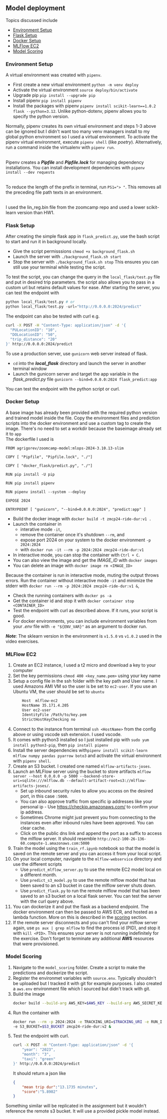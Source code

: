 ## Model deployment
Topics discussed include
- [Environment Setup](#environment-setup)
- [Flask Setup](#flask-setup)
- [Docker Setup](#docker-setup)
- [MLFlow EC2](#mlflow-ec2)
- [Model Scoring](#model-scoring)

### Environment Setup
A virtual environment was created with `pipenv`. 
- First create a new virtual environment `python -m venv deploy`
- Activate the virtual environment `source deploy/bin/activate`
- Upgrade pip `pip install --upgrade pip`
- Install pipenv `pip install pipenv`
- Install the packages with pipenv `pipenv install scikit-learn==1.0.2 flask --python=3.12`. Unlike python-dotenv, pipenv allows you to specify the python version.

Normally, pipenv creates its own virtual environment and steps 1-3 above can be ignored but I didn't want too many venv managers install to my global python environment so I used a virtual environment. To activate the pipenv virtual environment, execute `pipenv shell` (like *poetry*). Alternatively, run a command inside the virtualenv with `pipenv run`.<br><br>

Pipenv creates a ***Pipfile*** and ***Pipfile.lock*** for managing dependency installations. You can install development dependencies with `pipenv install --dev requests` <br><br>

To reduce the length of the prefix in terminal, run `PS1="> "`. This removes all the preceding file path texts in an environment. <br><br>

I used the lin_reg.bin file from the zoomcamp repo and used a lower scikit-learn version than HW1. 

### Flask Setup
After creating the simple flask app in `flask_predict.py`, use the bash script to start and run it in background locally. 
- Give the script permisssions `chmod +x background_flask.sh`
- Launch the server with `./background_flask.sh start`
- Stop the server with `./background_flask.sh stop`
This ensures you can still use your terminal while testing the script.

To test the script, you can change the query in the `local_flask/test.py` file and put in desired trip parameters. the script also allows you to pass in a custom url but retains default values for ease. After starting the server, you can test the endpoint with
```python
python local_flask/test.py # or
python local_flask/test.py -url="http://0.0.0.0:2024/predict"
```

The endpoint can also be tested with curl e.g.
```bash
curl -X POST -H "Content-Type: application/json" -d '{
  "PULocationID": "10",
  "DOLocationID": "50",
  "trip_distance": "20"
}' http://0.0.0.0:2024/predict
```

To use a production server, use `gunicorn` web server instead of flask.
- `cd` into the ***local_flask*** directory and launch the server in another terminal window
- Launch the gunicorn server and target the app variable in the *flask_predict.py* file `gunicorn --bind=0.0.0.0:2024 flask_predict:app`

You can test the endpoint with the python script or curl.

### Docker Setup
A base image has already been provided with the required python version and trained model inside the file. Copy the environment files and prediction scripts into the docker environment and use a custom tag to create the image. There's no need to set a workdir because the baseimage already set it to `app` <br>
The dockerfile I used is 
```docker
FROM agrigorev/zoomcamp-model:mlops-2024-3.10.13-slim

COPY [ "Pipfile", "Pipfile.lock", "./"]

COPY [ "docker_flask/predict.py", "./"]

RUN pip install -U pip

RUN pip install pipenv

RUN pipenv install --system --deploy

EXPOSE 2024

ENTRYPOINT [ "gunicorn", "--bind=0.0.0.0:2024", "predict:app" ]
```

- Build the docker image with `docker build -t zmcp24-ride-dur:v1 .`
- Launch the container in 
    - interative mode `-it`,
    - remove the container once it's shutdown `--rm`, and 
    - expose port 2024 on your system to the docker environment `-p 2024:2024`
    - with `docker run -it --rm -p 2024:2024 zmcp24-ride-dur:v1`
- In interactive mode, you can stop the container with `Ctrl + C`.
- You can also view the image and get the *IMAGE_ID* with `docker images`
- You can delete an image with `docker image rm <IMAGE_ID>`

Because the container is run in interactive mode, muting the output throws errors. Run the container without interactive mode `-it` and minimize the stderr with `docker run --rm -p 2024:2024 zmcp24-ride-dur:v1 &`, 
- Check the running containers with `docker ps -a`
- Get the container id and stop it with `docker container stop <CONTAINER_ID>`
- Test the endpoint with curl as described above. If it runs, your script is good.
- For docker environments, you can include environment variables from your *.env* file with `-e "${ENV_VAR}"` as an argument to docker run.

***Note***: The sklearn version in the environment is `v1.5.0` vs `v1.0.2` used in the video exercises.

### MLFlow EC2
1. Create an EC2 instance, I used a t2 micro and download a key to your computer
2. Set the key permissions `chmod 400 <key_name.pem>` using your key name
3. Setup a config file in the ssh folder with the key path and User name. I used Amazons AMI VM so the user is be set to `ec2-user`. If you use an Ubuntu VM, the user should be set to `ubuntu`
    ```bash
        Host  mlflow-ec2
        HostName 35.171.4.205
        User ec2-user
        IdentityFile /Path/to/key.pem
        StrictHostKeyChecking no
    ```
4. Connect to the instance from terminal `ssh <HostName>` from the config above or using vscode ssh extension. I used vscode.
5. It comes with python3 installed so I just installed pip with `sudo yum install python3-pip`, then `pip install pipenv`
6. Install the server dependencies with`pipenv install scikit-learn mlflow numpy pandas pyarrow boto3` and activate the virtual environment with `pipenv shell`.
7. Create an S3 bucket. I created one named `mlflow-artifacts-joses`.
8. Launch an MLFlow server using the bucket to store artifacts `mlflow server --host 0.0.0.0 -p 5000 --backend-store-uri=sqlite:///mlflow.db --default-artifact-root=s3://mlflow-artifacts-joses/`.
    - Set up inbound security rules to allow you access on the desired port, in this case `:5000`.
    - You can also approve traffic from specific ip addresses like your personal ip - Use https://checkip.amazonaws.com/ to confirm your ip address.
    - Sometimes Chrome might just prevent you from connecting to the instances even after inbound rules have been approved. You can clear cache.
    - Click on the public dns link and append the port as a suffix to access the mlflow server. It should resemble `http://ec2-100-26-136-60.compute-1.amazonaws.com:5000` 
9. Train the model using the `train_rf.ipynb` notebook so that the model is saved on the remote server and you can access it from your local script.
10. On your local computer, navigate to the `mlflow-webservice` directory and use the different scripts
    - Use `predict_mlflow_server.py` to use the remote EC2 model local on a different month.
    - Use `predict_s3_model.py` to use the remote mlflow model that has been saved to an s3 bucket in case the mlflow server shuts down.
    - Use `predict_flask.py` to run the remote mlflow model that has been saved to an s3 bucket on a local flask server. You can test the server with the curl query above.
11. You can dockerize it and put the flask as a backend endpoint. The docker environment can then be passed to AWS ECR, and hosted as a lambda function. More on this is described in the [scoring](#model-scoring) section.
12. If the remote server disconnects and you can't find your mlflow server again, use `ps aux | grep mlflow` to find the process id (PID), and stop it with `kill <PID>`. This ensures your server is not running indefinitely for the exercise. Don't forget to terminate any additional **AWS** resources that were provisioned.


### Model Scoring
1. Navigate to the `model_scoring` folder. Create a script to make the predictions and dockerize the script.
2. Register the environmet variables with `source.env`. Typically shouldn't be uploaded but I tracked it with git for example purposes. I also created a `aws.env` environment file which I sourced but didn't track with git.
3. Build the image 
    ```bash
    docker build --build-arg AWS_KEY=$AWS_KEY --build-arg AWS_SECRET_KEY=$AWS_SECRET_KEY --build-arg AWS_REGION=$AWS_REGION -t zmcp24-ride-dur:v2 .
    ```
4. Run the container with 
    ```bash
    docker run --rm -p 2024:2024 -e TRACKING_URI=$TRACKING_URI -e RUN_ID=$RUN_ID \
    -e S3_BUCKET=$S3_BUCKET zmcp24-ride-dur:v2 &
    ```
5. Test the endpoint with curl.
    ```bash
    curl -X POST -H "Content-Type: application/json" -d '{
        "year": "2023",
        "month": "3",
        "taxi": "green" 
    }' http://0.0.0.0:2024/predict
    ```
    It should return a json like 
    ```json
    {
        "mean trip dur":"13.1735 minutes",
        "score":"5.8902"
    }
    ```
Something similar will be replicated in the assignment but it wouldn't reference the remote s3 bucket. It will use a provided pickle model instead.

















